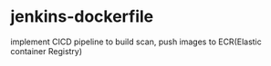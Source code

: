 # jenkins-dockerfile
implement CICD pipeline to build scan, push images to ECR(Elastic container Registry) 
